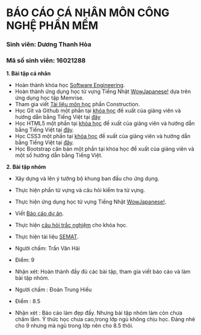 # BÁO CÁO CÁ NHÂN MÔN CÔNG NGHỆ PHẦN MỀM

### Sinh viên: Dương Thanh Hòa

### Mã số sinh viên: 16021288

**1. Bài tập cá nhân**
  + Hoàn thành khóa học [Software Engineering](https://courses.edx.org/courses/course-v1:UBCx+SoftEng1x+1T2018/course/).
  + Hoàn thành ứng dụng học từ vựng Tiếng Nhật [WowJapanese!](https://github.com/hoadt98/INT2208-2-2018/tree/master/DuongThanhHoa/Assignment%20Week%206) dựa trên ứng dụng học tập Memrise.
  + Tham gia viết [Tài liệu môn học](https://docs.google.com/document/d/1ZeJqF8DQVnt7jvckVnPp14eiHb8rsEVXdNw6jHuWMec/edit#heading=h.nzv2vaiffe4k) phần Construction.
  + Học Git và Github một phần tại [khóa học](https://classroom.udacity.com/courses/ud775) đề xuất của giảng viên và hướng dẫn bằng Tiếng Việt tại [đây](https://thachpham.com/tools/git-gioi-thieu-serie-git-co-ban.html) 
  + Học HTML5 một phần tại [khóa học](https://www.coursera.org/learn/html) đề xuất của giảng viên  và hướng dẫn bằng Tiếng Việt tại [đây](https://thachpham.com/series/html-co-ban). 
  + Học CSS3 một phần tại [khóa học](https://www.coursera.org/learn/introcss) đề xuất của giảng viên và hướng dẫn bằng Tiếng Việt tại [đây](https://thachpham.com/series/css-co-ban). 
  + Học Bootstrap căn bản một phần tại khóa học đề xuất của giảng viên và một số hướng dẫn bằng Tiếng Việt. 
  
**2. Bài tập nhóm**
  + Xây dựng và lên ý tưởng bộ khung ban đầu cho ứng dụng.
  + Thực hiện phần từ vựng và câu hỏi kiểm tra từ vựng.
  + Thực hiện ứng dụng học từ vựng Tiếng Nhật [WowJapanese!](https://github.com/truonganhhoang/INT2208-2-2018/tree/master/nhom-TrainingWeb).
  + Viết [Báo cáo dự án](https://drive.google.com/open?id=1GiTUaHDLzsQgJ__a02d9EzcgsQ7GNkjnNpHfBEne2wY).
  + Thực hiện [câu hỏi trắc nghiệm](https://docs.google.com/spreadsheets/d/1nYhXQ4Zyw5RZxdw37dMWKhO-TpJ7bJgl2-mVbd6kjq4/edit#gid=53497746) cho khóa học.
  + Thực hiện tài liệu [SEMAT](https://docs.google.com/spreadsheets/d/1morO_O0RKPnylfjxXBhJIBUIFtKugEdRLqVGfWTFDdg/edit?usp=drive_web).

+ Người chấm: Trần Văn Hải
+ Điểm: 9
+ Nhận xét: Hoàn thành đầy đủ các bài tập, tham gia viết báo cáo và làm bài tập nhóm.

+ Người chấm : Đoàn Trung Hiếu
+ Điểm : 8.5
+ Nhận xét : Báo cáo làm đẹp đấy. Nhưng bài tập nhóm làm còn chưa chăm lắm. Ý thức học chưa cao,trong lớp ngủ không chịu học. Đáng nhẽ cho 9 nhưng mà ngủ trong lớp nên cho 8.5 thôi.
